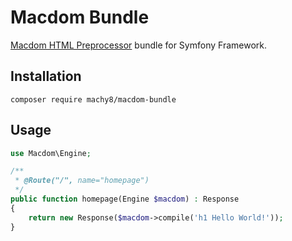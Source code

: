 # Macdom Bundle
[Macdom HTML Preprocessor](https://github.com/Machy8/Macdom) bundle for Symfony Framework.

## Installation
````
composer require machy8/macdom-bundle
````

## Usage
````PHP
use Macdom\Engine;

/**
 * @Route("/", name="homepage")
 */
public function homepage(Engine $macdom) : Response
{
    return new Response($macdom->compile('h1 Hello World!'));
}
````

